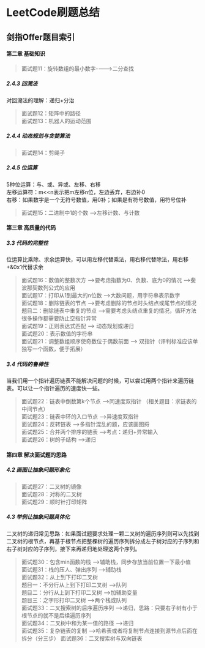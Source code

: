 # LeetCode刷题总结

## 剑指Offer题目索引

#### 第二章 基础知识
> 面试题11：旋转数组的最小数字---->二分查找  
##### 2.4.3 回溯法
对回溯法的理解：递归+分治
> 面试题12：矩阵中的路径  
> 面试题13：机器人的运动范围  
##### 2.4.4 动态规划与贪婪算法
> 面试题14：剪绳子  
##### 2.4.5 位运算
5种位运算：与、或、异或、左移、右移  
左移运算符：m<<n表示把m左移n位，左边丢弃，右边补0  
右移：如果数字是一个无符号数值，用0补；如果是有符号数值，用符号位补  
> 面试题15：二进制中1的个数 -->左移计数、与计数  

#### 第三章 高质量的代码
##### 3.3 代码的完整性
位运算比乘除、求余运算快，可以用左移代替乘法，用右移代替除法，用右移+&0x1代替求余  
> 面试题16：数值的整数次方 -->要考虑指数为0、负数、底为0的情况 -->斐波那契数列公式的应用    
> 面试题17：打印从1到最大的n位数 -->大数问题，用字符串表示数字  
> 面试题18：删除链表的节点 -->要考虑删除的节点时头结点或尾节点的情况  
          题目二：删除链表中重复的节点 -->需要考虑头结点重复的情况，循环方法很多操作都需要防止空指针异常  
> 面试题19：正则表达式匹配  --> 动态规划或递归  
> 面试题20：表示数值的字符串   
> 面试题21：调整数组顺序使奇数位于偶数前面 --> 双指针（评判标准应该单独写一个函数，便于拓展）  
##### 3.4 代码的鲁棒性
当我们用一个指针遍历链表不能解决问题的时候，可以尝试用两个指针来遍历链表。可以让一个指针遍历的速度快一些。  
> 面试题22：链表中倒数第k个节点 -->同速度双指针 （相关题目：求链表的中间节点）  
> 面试题23：链表中环的入口节点 -->异速度双指针  
> 面试题24：反转链表 -->多指针混乱的题，应该画图捋  
> 面试题25：合并两个排序的链表 -->考点：递归+异常输入  
> 面试题26：树的子结构 -->递归  

#### 第四章 解决面试题的思路
##### 4.2 画图让抽象问题形象化
> 面试题27：二叉树的镜像  
> 面试题28：对称的二叉树  
> 面试题29：顺时针打印矩阵  
##### 4.3 举例让抽象问题具体化
二叉树的递归常见思路：如果面试题要求处理一颗二叉树的遍历序列则可以先找到二叉树的根节点，再基于根节点把整棵树的遍历序列拆分成左子树对应的子序列和右子树对应的子序列，接下来再递归地处理这两个序列。  
> 面试题30：包含min函数的栈 -->辅助栈，同步存放当前位置一下最小值  
> 面试题31：栈的压人、弹出序列 -->辅助栈  
> 面试题32：从上到下打印二叉树    
           题目一：不分行从上到下打印二叉树 -->队列  
           题目二：分行从上到下打印二叉树 -->加辅助变量  
           题目三：之字形打印二叉树 -->两个栈或队列  
> 面试题33：二叉搜索树的后序遍历序列 -->递归，思路：只要右子树有小于根节点的就不是后续遍历序列  
> 面试题34：二叉树中和为某一值的路径 -->递归  
> 面试题35：复杂链表的复制  -->哈希表或者将复制节点连接到源节点后面在拆分（分三步）
> 面试题36：二叉搜索树与双向链表
